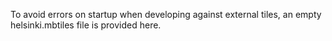 To avoid errors on startup when developing against external tiles, an empty
helsinki.mbtiles file is provided here.
